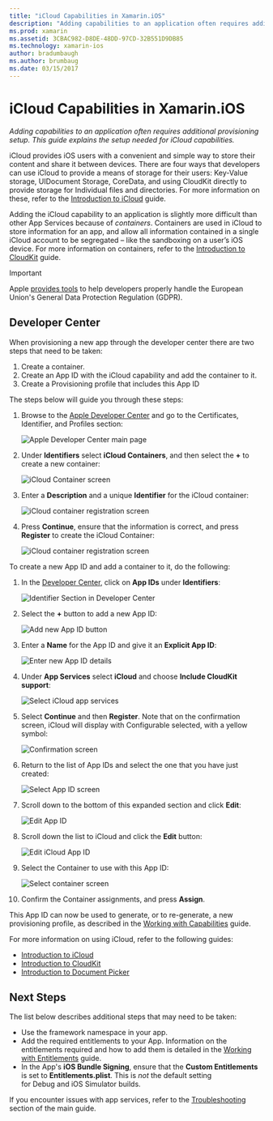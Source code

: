 ```yaml
---
title: "iCloud Capabilities in Xamarin.iOS"
description: "Adding capabilities to an application often requires additional provisioning setup. This guide explains the setup needed for iCloud capabilities."
ms.prod: xamarin
ms.assetid: 3CBAC982-D8DE-48DD-97CD-32B551D9DB85
ms.technology: xamarin-ios
author: bradumbaugh
ms.author: brumbaug
ms.date: 03/15/2017
---
```


# iCloud Capabilities in Xamarin.iOS

_Adding capabilities to an application often requires additional provisioning setup. This guide explains the setup needed for iCloud capabilities._

iCloud provides iOS users with a convenient and simple way to store their content and share it between devices. There are four ways that developers can use iCloud to provide a means of storage for their users: Key-Value storage, UIDocument Storage, CoreData, and using CloudKit directly to provide storage for Individual files and directories. For more information on these, refer to the [Introduction to iCloud](~/ios/data-cloud/introduction-to-icloud.md) guide.

Adding the iCloud capability to an application is slightly more difficult than other App Services because of _containers_. Containers are used in iCloud to store information for an app, and allow all information contained in a single iCloud account to be segregated – like the sandboxing on a user’s iOS device. For more information on containers, refer to the [Introduction to CloudKit](~/ios/data-cloud/intro-to-cloudkit.md) guide.

> [!IMPORTANT]
> Apple [provides tools](https://developer.apple.com/support/allowing-users-to-manage-data/) 
> to help developers properly handle the European Union's General Data 
> Protection Regulation (GDPR).

<a name="icloud-developer-center" />

## Developer Center

When provisioning a new app through the developer center there are two steps that need to be taken:

1.	Create a container.
2.	Create an App ID with the iCloud capability and add the container to it.
3. Create a Provisioning profile that includes this App ID

The steps below will guide you through these steps:

1.	Browse to the [Apple Developer Center](https://developer.apple.com/account/) and go to the Certificates, Identifier, and Profiles section: 
    
     ![Apple Developer Center main page](icloud-capabilities-images/image22.png)

2.	Under **Identifiers** select **iCloud Containers**, and then select the **+** to create a new container:  
    
    ![iCloud Container screen](icloud-capabilities-images/image23.png)

3.	Enter a **Description** and a unique **Identifier** for the iCloud container: 
    
    ![iCloud container registration screen](icloud-capabilities-images/image24.png)

4.	Press **Continue**, ensure that the information is correct, and press **Register** to create the iCloud Container:  
    
    ![iCloud container registration screen](icloud-capabilities-images/image25.png)

To create a new App ID and add a container to it, do the following:

1.	In the [Developer Center](https://developer.apple.com/account/), click on **App IDs** under **Identifiers**: 
    
    ![Identifier Section in Developer Center](icloud-capabilities-images/image26.png)

2.	Select the **+** button to add a new App ID: 
    
    ![Add new App ID button](icloud-capabilities-images/image27.png)

3.	Enter a **Name** for the App ID and give it an **Explicit App ID**:
    
    ![Enter new App ID details](icloud-capabilities-images/image28.png)

4.	Under **App Services** select **iCloud** and choose **Include CloudKit support**:
    
    ![Select iCloud app services](icloud-capabilities-images/image29.png)

5.	Select **Continue** and then **Register**. Note that on the confirmation screen, iCloud will display with Configurable selected, with a yellow symbol:   
    
    ![Confirmation screen](icloud-capabilities-images/image30.png)

6.	Return to the list of App IDs and select the one that you have just created: 
    
    ![Select App ID screen](icloud-capabilities-images/image31.png)

7.	Scroll down to the bottom of this expanded section and click **Edit**:
    
    ![Edit App ID](icloud-capabilities-images/image32.png)

8.	Scroll down the list to iCloud and click the **Edit** button:  
    
    ![Edit iCloud App ID](icloud-capabilities-images/image33.png)

9.	Select the Container to use with this App ID:  
    
    ![Select container screen](icloud-capabilities-images/image34.png)

10.	Confirm the Container assignments, and press **Assign**.
 
This App ID can now be used to generate, or to re-generate, a new provisioning profile, as described in the [Working with Capabilities](~/ios/deploy-test/provisioning/capabilities/index.md) guide. 

For more information on using iCloud, refer to the following guides:

*	[Introduction to iCloud](~/ios/data-cloud/introduction-to-icloud.md)
*	[Introduction to CloudKit](~/ios/data-cloud/intro-to-cloudkit.md)
*	[Introduction to Document Picker](~/ios/platform/document-picker.md)

## Next Steps
 
The list below describes additional steps that may need to be taken:

* Use the framework namespace in your app.
* Add the required entitlements to your App. Information on the entitlements required and how to add them is detailed in the [Working with Entitlements](~/ios/deploy-test/provisioning/entitlements.md) guide.
* In the App's **iOS Bundle Signing**, ensure that the **Custom Entitlements** is set to **Entitlements.plist**. This is _not_ the default setting for Debug and iOS Simulator builds.

If you encounter issues with app services, refer to the [Troubleshooting](~/ios/deploy-test/provisioning/capabilities/index.md) section of the main guide.